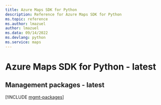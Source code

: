 ```yaml
---
title: Azure Maps SDK for Python
description: Reference for Azure Maps SDK for Python
ms.topic: reference
ms.author: lmazuel
author: lmazuel
ms.data: 09/14/2022
ms.devlang: python
ms.service: maps
---
```

# Azure Maps SDK for Python - latest

## Management packages - latest
[!INCLUDE [mgmt-packages](maps-mgmt-index.md)]